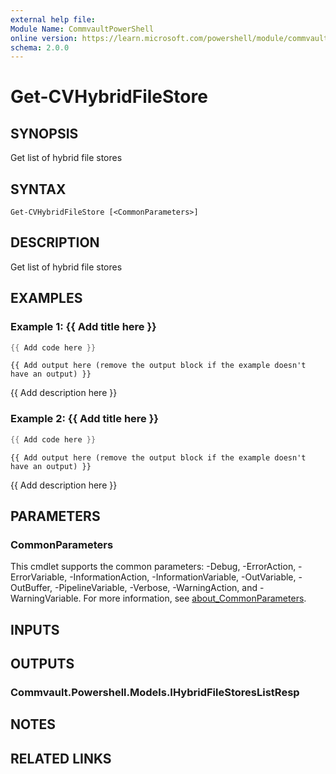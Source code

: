 ```yaml
---
external help file:
Module Name: CommvaultPowerShell
online version: https://learn.microsoft.com/powershell/module/commvaultpowershell/get-cvhybridfilestore
schema: 2.0.0
---
```


# Get-CVHybridFileStore

## SYNOPSIS
Get list of hybrid file stores

## SYNTAX

```
Get-CVHybridFileStore [<CommonParameters>]
```

## DESCRIPTION
Get list of hybrid file stores

## EXAMPLES

### Example 1: {{ Add title here }}
```powershell
{{ Add code here }}
```

```output
{{ Add output here (remove the output block if the example doesn't have an output) }}
```

{{ Add description here }}

### Example 2: {{ Add title here }}
```powershell
{{ Add code here }}
```

```output
{{ Add output here (remove the output block if the example doesn't have an output) }}
```

{{ Add description here }}

## PARAMETERS

### CommonParameters
This cmdlet supports the common parameters: -Debug, -ErrorAction, -ErrorVariable, -InformationAction, -InformationVariable, -OutVariable, -OutBuffer, -PipelineVariable, -Verbose, -WarningAction, and -WarningVariable. For more information, see [about_CommonParameters](http://go.microsoft.com/fwlink/?LinkID=113216).

## INPUTS

## OUTPUTS

### Commvault.Powershell.Models.IHybridFileStoresListResp

## NOTES

## RELATED LINKS

